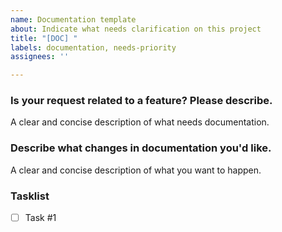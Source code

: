 ```yaml
---
name: Documentation template
about: Indicate what needs clarification on this project
title: "[DOC] "
labels: documentation, needs-priority
assignees: ''

---
```


### Is your request related to a feature? Please describe.

A clear and concise description of what needs documentation.

### Describe what changes in documentation you'd like.

A clear and concise description of what you want to happen.

### Tasklist

* [ ] Task #1
